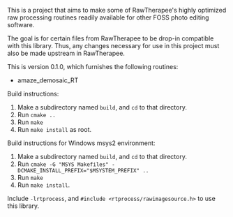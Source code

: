 This is a project that aims to make some of RawTherapee's highly optimized raw processing routines readily available for other FOSS photo editing software.

The goal is for certain files from RawTherapee to be drop-in compatible with this library. Thus, any changes necessary for use in this project must also be made upstream in RawTherapee.

This is version 0.1.0, which furnishes the following routines:

* amaze_demosaic_RT

Build instructions:

1. Make a subdirectory named `build`, and `cd` to that directory.
2. Run `cmake ..`
3. Run `make`
4. Run `make install` as root.

Build instructions for Windows msys2 environment:

1. Make a subdirectory named `build`, and `cd` to that directory.
2. Run `cmake -G "MSYS Makefiles" -DCMAKE_INSTALL_PREFIX="$MSYSTEM_PREFIX" ..`
3. Run `make`
4. Run `make install`.


Include `-lrtprocess`, and `#include <rtprocess/rawimagesource.h>` to use this library.
